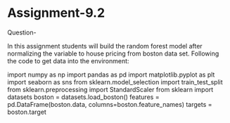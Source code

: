 # Assignment-9.2

Question-

In this assignment students will build the random forest model after normalizing the
variable to house pricing from boston data set.
Following the code to get data into the environment:

import numpy as np
import pandas as pd
import matplotlib.pyplot as plt
import seaborn as sns
from sklearn.model_selection import train_test_split
from sklearn.preprocessing import StandardScaler
from sklearn import datasets
boston = datasets.load_boston()
features = pd.DataFrame(boston.data, columns=boston.feature_names)
targets = boston.target

